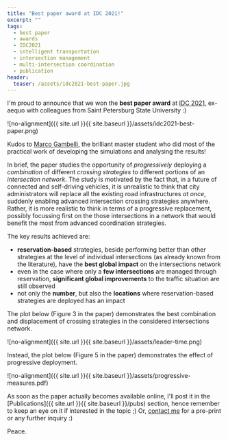 ```yaml
---
title: "Best paper award at IDC 2021!"
excerpt: ""
tags:
  - best paper
  - awards
  - IDC2021
  - intelligent transportation
  - intersection management
  - multi-intersection coordination
  - publication
header:
  teaser: /assets/idc2021-best-paper.jpg
---
```


I'm proud to announce that we won the **best paper award** at [IDC 2021](http://www.idc2021.unirc.it), ex-aequo with colleagues from Saint Petersburg State University :)

![no-alignment]({{ site.url }}{{ site.baseurl }}/assets/idc2021-best-paper.png)

Kudos to [Marco Gambelli](https://www.linkedin.com/in/marco-gambelli-a7690020b), the brilliant master student who did most of the practical work of developing the simulations and analysing the results!

In brief, the paper studies the opportunity of *progressively* deploying a *combination* of different *crossing strategies* to different portions of an *intersection network*.
The study is motivated by the fact that, in a future of connected and self-driving vehicles, it is unrealistic to think that city administrators will replace all the existing road infrastructures *at once*, suddenly enabling advanced intersection crossing strategies anywhere.
Rather, it is more realistic to think in terms of a progressive replacement, possibly focussing first on the those intersections in a network that would benefit the most from advanced coordination strategies.

The key results achieved are:
  - **reservation-based** strategies, beside performing better than other strategies at the level of individual intersections (as already known from the literature), have the **best global impact** on the intersections network
  - even in the case where only a **few intersections** are managed through reservation, **significant global improvements** to the traffic situation are still observed
  - not only the **number**, but also the **locations** where reservation-based strategies are deployed has an impact

The plot below (Figure 3 in the paper) demonstrates the best combination and displacement of crossing strategies in the considered intersections network.

![no-alignment]({{ site.url }}{{ site.baseurl }}/assets/leader-time.png)

Instead, the plot below (Figure 5 in the paper) demonstrates the effect of progressive deployment.

![no-alignment]({{ site.url }}{{ site.baseurl }}/assets/progressive-measures.pdf)

As soon as the paper actually becomes available online, I'll post it in the [Publications]({{ site.url }}{{ site.baseurl }}/pubs) section, hence remember to keep an eye on it if interested in the topic ;)
Or, [contact me](mailto:stefano.mariani@unimore.it) for a pre-print or any further inquiry :)

Peace.
